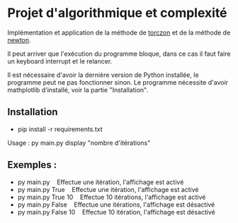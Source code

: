 # Projet d'algorithmique et complexité

Implémentation et application de la méthode de [torczon](https://ufrsciencestech.u-bourgogne.fr/master1/mi1-tc5/PROJETS_ALGO/UTILITIES/11b-sans-derivee.pdf) et de la méthode de [newton](https://fr.wikipedia.org/wiki/M%C3%A9thode_de_Newton).

Il peut arriver que l'exécution du programme bloque, dans ce cas il faut faire un keyboard interrupt et le relancer.

Il est nécessaire d'avoir la dernière version de Python installée, le programme peut ne pas fonctionner sinon.
Le programme nécessite d'avoir mathplotlib d'installé, voir la partie "Installation".

## Installation
- pip install -r requirements.txt

Usage : py main.py display "nombre d'itérations"

## Exemples :
- py main.py                &nbsp;&nbsp;&nbsp;Effectue une itération, l'affichage est activé
- py main.py True           &nbsp;&nbsp;&nbsp;Effectue une itération, l'affichage est activé
- py main.py True 10        &nbsp;&nbsp;&nbsp;Effectue 10 itérations, l'affichage est activé
- py main.py False          &nbsp;&nbsp;&nbsp;Effectue une itérations, l'affichage est désactivé
- py main.py False 10       &nbsp;&nbsp;&nbsp;Effectue 10 itération, l'affichage est désactivé 
